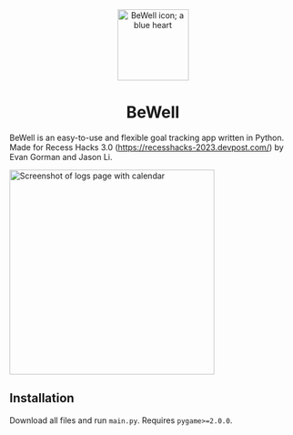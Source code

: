 <div align="center">
    <img src="https://github.com/python-b5/recess-hacks-3.0/assets/12769584/ebd559ea-6f6f-4c5c-8388-1ac675f2ead5" alt="BeWell icon; a blue heart" style="height: 125px"/>
    <h1>BeWell</h1>
</div>

BeWell is an easy-to-use and flexible goal tracking app written in Python.
Made for Recess Hacks 3.0 (https://recesshacks-2023.devpost.com/) by Evan Gorman and Jason Li.

<img src="https://github.com/python-b5/recess-hacks-3.0/assets/12769584/20abf764-aaaa-4fa6-83b9-9db847a880a4" alt="Screenshot of logs page with calendar" style="height: 360px"/>

## Installation
Download all files and run `main.py`. Requires `pygame>=2.0.0`.
